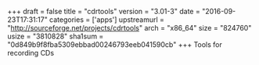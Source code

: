 +++
draft = false
title = "cdrtools"
version = "3.01-3"
date = "2016-09-23T17:31:17"
categories = ['apps']
upstreamurl = "http://sourceforge.net/projects/cdrtools"
arch = "x86_64"
size = "824760"
usize = "3810828"
sha1sum = "0d849b9f8fba5309ebbad00246793eeb041590cb"
+++
Tools for recording CDs